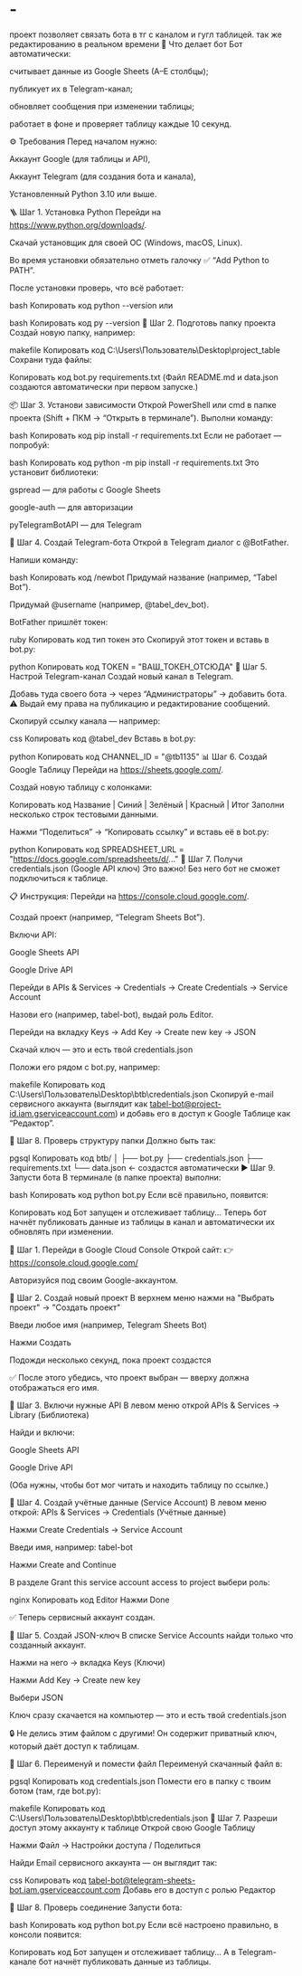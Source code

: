 # -
проект позволяет связать бота в тг с каналом и гугл таблицей. так же редактированию в реальном времени
📍 Что делает бот
Бот автоматически:

считывает данные из Google Sheets (A–E столбцы);

публикует их в Telegram-канал;

обновляет сообщения при изменении таблицы;

работает в фоне и проверяет таблицу каждые 10 секунд.

⚙️ Требования
Перед началом нужно:

Аккаунт Google (для таблицы и API),

Аккаунт Telegram (для создания бота и канала),

Установленный Python 3.10 или выше.

🪜 Шаг 1. Установка Python
Перейди на https://www.python.org/downloads/.

Скачай установщик для своей ОС (Windows, macOS, Linux).

Во время установки обязательно отметь галочку ✅ “Add Python to PATH”.

После установки проверь, что всё работает:

bash
Копировать код
python --version
или

bash
Копировать код
py --version
📁 Шаг 2. Подготовь папку проекта
Создай новую папку, например:

makefile
Копировать код
C:\Users\Пользователь\Desktop\project_table
Сохрани туда файлы:

Копировать код
bot.py
requirements.txt
(Файл README.md и data.json создаются автоматически при первом запуске.)

📦 Шаг 3. Установи зависимости
Открой PowerShell или cmd в папке проекта (Shift + ПКМ → “Открыть в терминале”).
Выполни команду:

bash
Копировать код
pip install -r requirements.txt
Если не работает — попробуй:

bash
Копировать код
python -m pip install -r requirements.txt
Это установит библиотеки:

gspread — для работы с Google Sheets

google-auth — для авторизации

pyTelegramBotAPI — для Telegram

🤖 Шаг 4. Создай Telegram-бота
Открой в Telegram диалог с @BotFather.

Напиши команду:

bash
Копировать код
/newbot
Придумай название (например, “Tabel Bot”).

Придумай @username (например, @tabel_dev_bot).

BotFather пришлёт токен:

ruby
Копировать код
тип токен это 
Скопируй этот токен и вставь в bot.py:

python
Копировать код
TOKEN = "ВАШ_ТОКЕН_ОТСЮДА"
📣 Шаг 5. Настрой Telegram-канал
Создай новый канал в Telegram.

Добавь туда своего бота → через “Администраторы” → добавить бота.
⚠️ Выдай ему права на публикацию и редактирование сообщений.

Скопируй ссылку канала — например:

css
Копировать код
@tabel_dev
Вставь в bot.py:

python
Копировать код
CHANNEL_ID = "@tb1135"
📊 Шаг 6. Создай Google Таблицу
Перейди на https://sheets.google.com/.

Создай новую таблицу с колонками:

Копировать код
Название | Синий | Зелёный | Красный | Итог
Заполни несколько строк тестовыми данными.

Нажми “Поделиться” → “Копировать ссылку”
и вставь её в bot.py:

python
Копировать код
SPREADSHEET_URL = "https://docs.google.com/spreadsheets/d/..."
🔑 Шаг 7. Получи credentials.json (Google API ключ)
Это важно! Без него бот не сможет подключиться к таблице.

📋 Инструкция:
Перейди на https://console.cloud.google.com/.

Создай проект (например, “Telegram Sheets Bot”).

Включи API:

Google Sheets API

Google Drive API

Перейди в APIs & Services → Credentials → Create Credentials → Service Account

Назови его (например, tabel-bot), выдай роль Editor.

Перейди на вкладку Keys → Add Key → Create new key → JSON

Скачай ключ — это и есть твой credentials.json

Положи его рядом с bot.py, например:

makefile
Копировать код
C:\Users\Пользователь\Desktop\btb\credentials.json
Скопируй e-mail сервисного аккаунта (выглядит как tabel-bot@project-id.iam.gserviceaccount.com)
и добавь его в доступ к Google Таблице как “Редактор”.

🧠 Шаг 8. Проверь структуру папки
Должно быть так:

pgsql
Копировать код
btb/
│
├── bot.py
├── credentials.json
├── requirements.txt
└── data.json  ← создастся автоматически
▶️ Шаг 9. Запусти бота
В терминале (в папке проекта) выполни:

bash
Копировать код
python bot.py
Если всё правильно, появится:

Копировать код
Бот запущен и отслеживает таблицу...
Теперь бот начнёт публиковать данные из таблицы в канал и автоматически их обновлять при изменении.

🔹 Шаг 1. Перейди в Google Cloud Console
Открой сайт:
👉 https://console.cloud.google.com/

Авторизуйся под своим Google-аккаунтом.

🔹 Шаг 2. Создай новый проект
В верхнем меню нажми на "Выбрать проект" → "Создать проект"

Введи любое имя (например, Telegram Sheets Bot)

Нажми Создать

Подожди несколько секунд, пока проект создастся

✅ После этого убедись, что проект выбран — вверху должна отображаться его имя.

🔹 Шаг 3. Включи нужные API
В левом меню открой APIs & Services → Library (Библиотека)

Найди и включи:

Google Sheets API

Google Drive API

(Оба нужны, чтобы бот мог читать и находить таблицу по ссылке.)

🔹 Шаг 4. Создай учётные данные (Service Account)
В левом меню открой:
APIs & Services → Credentials (Учётные данные)

Нажми Create Credentials → Service Account

Введи имя, например:
tabel-bot

Нажми Create and Continue

В разделе Grant this service account access to project выбери роль:

nginx
Копировать код
Editor
Нажми Done

✅ Теперь сервисный аккаунт создан.

🔹 Шаг 5. Создай JSON-ключ
В списке Service Accounts найди только что созданный аккаунт.

Нажми на него → вкладка Keys (Ключи)

Нажми Add Key → Create new key

Выбери JSON

Ключ сразу скачается на компьютер — это и есть твой credentials.json

🔒 Не делись этим файлом с другими!
Он содержит приватный ключ, который даёт доступ к таблицам.

🔹 Шаг 6. Переименуй и помести файл
Переименуй скачанный файл в:

pgsql
Копировать код
credentials.json
Помести его в папку с твоим ботом (там, где bot.py):

makefile
Копировать код
C:\Users\Пользователь\Desktop\btb\credentials.json
🔹 Шаг 7. Разреши доступ этому аккаунту к таблице
Открой свою Google Таблицу

Нажми Файл → Настройки доступа / Поделиться

Найди Email сервисного аккаунта — он выглядит так:

css
Копировать код
tabel-bot@telegram-sheets-bot.iam.gserviceaccount.com
Добавь его в доступ с ролью Редактор

🔹 Шаг 8. Проверь соединение
Запусти бота:

bash
Копировать код
python bot.py
Если всё настроено правильно, в консоли появится:

Копировать код
Бот запущен и отслеживает таблицу...
А в Telegram-канале бот начнёт публиковать данные из таблицы.


